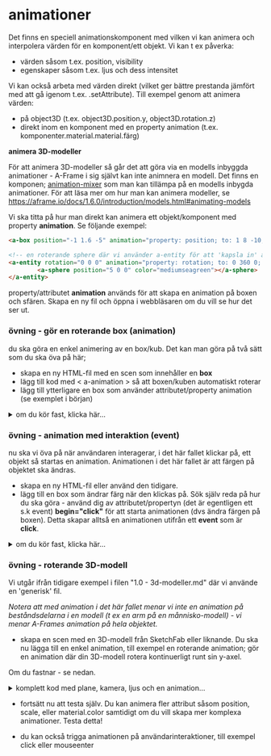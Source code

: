 # animationer

Det finns en speciell animationskomponent med vilken vi kan animera och interpolera värden för en komponent/ett objekt. Vi kan t ex påverka:

- värden såsom t.ex. position, visibility
- egenskaper såsom t.ex. ljus och dess intensitet

Vi kan också arbeta med värden direkt (vilket ger bättre prestanda jämfört med att gå igenom t.ex. .setAttribute). Till exempel genom att animera värden:

- på object3D (t.ex. object3D.position.y, object3D.rotation.z)
- direkt inom en komponent med en property animation (t.ex. komponenter.material.material.färg)

**animera 3D-modeller**

För att animera 3D-modeller så går det att göra via en modells inbyggda animationer - A-Frame i sig självt kan inte animnera en modell.
Det finns en komponen; [animation-mixer](https://github.com/donmccurdy/aframe-extras/tree/master/src/loaders#animation) som man kan tillämpa på en modells inbygda animationer.
För att läsa mer om hur man kan animera modeller, se https://aframe.io/docs/1.6.0/introduction/models.html#animating-models


Vi ska titta på hur man direkt kan animera ett objekt/komponent med property **animation**.
Se följande exempel:
```html
<a-box position="-1 1.6 -5" animation="property: position; to: 1 8 -10; dur: 2000; easing: linear; loop: true" color="tomato"></a-box>

<!-- en roterande sphere där vi använder a-entity för att 'kapsla in' animationen via entity (man kan säga att sfären ärver rotationen): -->
<a-entity rotation="0 0 0" animation="property: rotation; to: 0 360 0; loop: true; dur: 10000">
        <a-sphere position="5 0 0" color="mediumseagreen"></a-sphere>
</a-entity>
```

property/attributet **animation** används för att skapa en animation på boxen och sfären.
Skapa en ny fil och öppna i webbläsaren om du vill se hur det ser ut.

### övning - gör en roterande box (animation)
du ska göra en enkel animering av en box/kub. Det kan man göra på två sätt som du ska öva på här;

- skapa en ny HTML-fil med en scen som innehåller en **box**
- lägg till kod med < a-animation > så att boxen/kuben automatiskt roterar
- lägg till ytterligare en box som använder attributet/property animation (se exemplet i början)

<details>

<summary>om du kör fast, klicka här...</summary>


```html
   <a-scene>
    <!-- första roterande boxen med a-animation -->
    <a-box position="0 1 -5" rotation="0 45 0" color="#4CC3D9" width="2" height="2" depth="2">
      <a-animation attribute="rotation" to="0 405 0" dur="3000" repeat="indefinite"></a-animation>
    </a-box>

    <!-- andra animerade boxen med property animation. Notera att vi sätter en tid (dur = duration i millisekunder). Se i dokumentationen för mer värden -->
    <a-box position="-1 1.6 -5" animation="property: position; to: 1 8 -10; dur: 2000; easing: linear; loop: true" color="tomato"></a-box>


    <!-- ta gärna med kamera och ljus så att det blir intressant :) -->
    <a-sky color="#ECECEC"></a-sky>
    <a-light type="directional" position="1 1 0"></a-light>
    <a-camera position="0 1.6 0"></a-camera>
```

</details>


### övning - animation med interaktion (event)
nu ska vi öva på när användaren interagerar, i det här fallet klickar på, ett objekt så startas en animation.
Animationen i det här fallet är att färgen på objektet ska ändras.

- skapa en ny HTML-fil eller använd den tidigare.
- lägg till en box som ändrar färg när den klickas på. Sök själv reda på hur du ska göra - använd dig av attributet/propertyn (det är egentligen ett s.k event) **begin="click"**
för att starta animationen (dvs ändra färgen på boxen). Detta skapar alltså en animationen utifrån ett **event** som är **click**.

<details>

<summary>om du kör fast, klicka här...</summary>


```html
   <!-- box som ändrar färg vid klick -->
    <a-box position="0 1 -3" color="#4CC3D9" width="2" height="2" depth="2">
      <a-animation attribute="material.color" to="#FF0000" begin="click" dur="500"></a-animation>
    </a-box>

    <!-- vi tar med lite kamera och ljus -->
    <a-sky color="#ECECEC"></a-sky>
    <a-light type="directional" position="1 1 0"></a-light>
    <a-camera position="0 1.6 0"></a-camera>
```
Förklaring av koden:

- attribute="material.color": Denna animation ändrar färgen på kubens material.
- begin="click": Animationen startar när objektet klickas på.
- to="#FF0000": Kuben ändrar färg till röd när klickad.
- dur="500": Animationen tar 500 millisekunder (0.5 sekunder)
</details>


### övning - roterande 3D-modell

Vi utgår ifrån tidigare exempel i filen "1.0 - 3d-modeller.md" där vi använde en 'generisk' fil.

*Notera att med animation i det här fallet menar vi inte en animation på beståndsdelarna i en modell (t ex en arm på en månnisko-modell) - vi menar A-Frames animation på hela objektet.*


- skapa en scen med en 3D-modell från SketchFab eller liknande.
 Du ska nu lägga till en enkel animation, till exempel en roterande animation;
gör en animation där din 3D-modell rotera kontinuerligt runt sin y-axel.

Om du fastnar - se nedan.


<details>
<summary>komplett kod med plane, kamera, ljus och en animation...</summary>

```html

  <a-scene>
    
    <a-assets>
      <!-- här behöver du anpassa koden så att din modell används med rätt sökväg -->
      <a-asset-item id="helmetModel" src="/path/to/your/model/DamagedHelmet.gltf"></a-asset-item>
    </a-assets>

    <!-- Lägg till modellen i scenen och animera dess rotation -->
    <a-entity gltf-model="#helmetModel" position="0 1 -5" scale="2 2 2">
      <!-- Animerar rotation -->
      <a-animation attribute="rotation" to="0 360 0" dur="4000" repeat="indefinite"></a-animation>
    </a-entity>

    <!--  -->
    <a-plane position="0 0 -5" rotation="-90 0 0" width="10" height="10" color="#7BC8A4"></a-plane>
    <a-light type="directional" position="1 1 0"></a-light>
    <a-camera position="0 1.6 0"></a-camera>
  </a-scene>

```

- < a-assets >: Här förladdar vi glTF-modellen med < a-asset-item > så att den kan användas senare i scenen.
src="/path/to/your/model/DamagedHelmet.gltf": Här anger du sökvägen till din modell. Byt ut sökvägen till den faktiska platsen för din glTF-modell.
- < a-entity >: Detta skapar en entitet för att ladda in modellen. Vi använder attribut som position och scale för att justera var modellen visas och hur stor den är.
- < a-animation >: Här används A-Frames inbyggda animationssystem för att skapa en rotation. Den roterar modellen 360 grader runt y-axeln och upprepar det oändligt med repeat="indefinite" och en varaktighet på 4 sekunder (dur="4000").

</details>
  

- fortsätt nu att testa själv. Du kan animera fler attribut såsom position, scale, eller material.color samtidigt om du vill skapa mer komplexa animationer. Testa detta!

- du kan också trigga animationen på användarinteraktioner, till exempel click eller mouseenter
